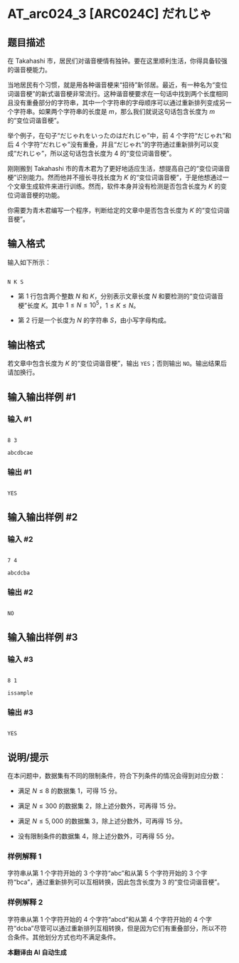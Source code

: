 # AT_arc024_3 [ARC024C] だれじゃ

## 题目描述

在 Takahashi 市，居民们对谐音梗情有独钟。要在这里顺利生活，你得具备较强的谐音梗能力。

当地居民有个习惯，就是用各种谐音梗来“招待”新邻居。最近，有一种名为“变位词谐音梗”的新式谐音梗非常流行。这种谐音梗要求在一句话中找到两个长度相同且没有重叠部分的字符串，其中一个字符串的字母顺序可以通过重新排列变成另一个字符串。如果两个字符串的长度是 $m$，那么我们就说这句话包含长度为 $m$ 的“变位词谐音梗”。

举个例子，在句子“だじゃれをいったのはだれじゃ”中，前 4 个字符“だじゃれ”和后 4 个字符“だれじゃ”没有重叠，并且“だじゃれ”的字符通过重新排列可以变成“だれじゃ”，所以这句话包含长度为 4 的“变位词谐音梗”。

刚刚搬到 Takahashi 市的青木君为了更好地适应生活，想提高自己的“变位词谐音梗”识别能力。然而他并不擅长寻找长度为 $K$ 的“变位词谐音梗”，于是他想通过一个文章生成软件来进行训练。然而，软件本身并没有检测是否包含长度为 $K$ 的变位词谐音梗的功能。

你需要为青木君编写一个程序，判断给定的文章中是否包含长度为 $K$ 的“变位词谐音梗”。

## 输入格式

输入如下所示：

```
N K S
```

- 第 1 行包含两个整数 $N$ 和 $K$，分别表示文章长度 $N$ 和要检测的“变位词谐音梗”长度 $K$。其中 $1 \le N \le 10^5$，$1 \le K \le N$。
- 第 2 行是一个长度为 $N$ 的字符串 $S$，由小写字母构成。

## 输出格式

若文章中包含长度为 $K$ 的“变位词谐音梗”，输出 `YES`；否则输出 `NO`。输出结果后请加换行。

## 输入输出样例 #1

### 输入 #1

```
8 3
abcdbcae
```

### 输出 #1

```
YES
```

## 输入输出样例 #2

### 输入 #2

```
7 4
abcdcba
```

### 输出 #2

```
NO
```

## 输入输出样例 #3

### 输入 #3

```
8 1
issample
```

### 输出 #3

```
YES
```

## 说明/提示

在本问题中，数据集有不同的限制条件，符合下列条件的情况会得到对应分数：

- 满足 $N \le 8$ 的数据集 1，可得 15 分。
- 满足 $N \le 300$ 的数据集 2，除上述分数外，可再得 15 分。
- 满足 $N \le 5,000$ 的数据集 3，除上述分数外，可再得 15 分。
- 没有限制条件的数据集 4，除上述分数外，可再得 55 分。

### 样例解释 1

字符串从第 1 个字符开始的 3 个字符“abc”和从第 5 个字符开始的 3 个字符“bca”，通过重新排列可以互相转换，因此包含长度为 3 的“变位词谐音梗”。

### 样例解释 2

字符串从第 1 个字符开始的 4 个字符“abcd”和从第 4 个字符开始的 4 个字符“dcba”尽管可以通过重新排列互相转换，但是因为它们有重叠部分，所以不符合条件。其他划分方式也均不满足条件。

 **本翻译由 AI 自动生成**